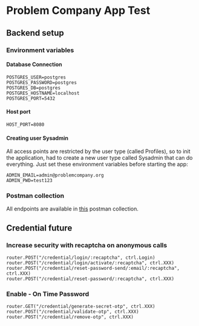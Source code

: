 # Problem Company App Test

## Backend setup

### Environment variables

#### Database Connection

    POSTGRES_USER=postgres
    POSTGRES_PASSWORD=postgres
    POSTGRES_DB=postgres
    POSTGRES_HOSTNAME=localhost
    POSTGRES_PORT=5432

#### Host port

    HOST_PORT=8080
    
#### Creating user Sysadmin

All access points are restricted by the user type (called Profiles), so to init the application, had to create a new user type called Sysadmin that can do everything. Just set these environment variables before starting the app:

    ADMIN_EMAIL=admin@problemcompany.org
    ADMIN_PWD=test123


### Postman collection

All endpoints are available in [this](https://api.postman.com/collections/4546858-3803d996-9c08-4125-8eba-9fe09f899a18?access_key=PMAT-01GN803M19S4ZCQ7TMBZHFRKDD) postman collection.

## Credential future

### Increase security with recaptcha on anonymous calls
    router.POST("/credential/login/:recaptcha", ctrl.Login)
    router.POST("/credential/login/activate/:recaptcha", ctrl.XXX)
    router.POST("/credential/reset-password-send/:email/:recaptcha", ctrl.XXX)
    router.POST("/credential/reset-password/:recaptcha", ctrl.XXX)

### Enable - On Time Password
    router.GET("/credential/generate-secret-otp", ctrl.XXX)
    router.POST("/credential/validate-otp", ctrl.XXX)
    router.POST("/credential/remove-otp", ctrl.XXX)

	
